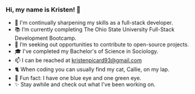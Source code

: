 ### Hi, my name is Kristen! 👋


- 📝 I'm continually sharpening my skills as a full-stack developer. 
- 📚 I’m currently completing The Ohio State University Full-Stack Development Bootcamp.
- 🔦 I’m seeking out opportunities to contribute to open-source projects.
- 🎓 I've completed my Bachelor's of Science in Sociology.
- 📫 I can be reached at kristenpicard93@gmail.com
- 🐈 When coding you can usually find my cat, Callie, on my lap.
- 👀 Fun fact: I have one blue eye and one green eye.
- ✨ Stay awhile and check out what I've been working on.



